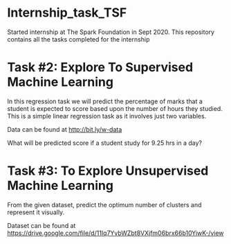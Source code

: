 # Internship_task_TSF
Started internship at The Spark Foundation in Sept 2020. This repository contains all the tasks completed for the internship

# Task #2: Explore To  Supervised Machine Learning
In this regression task we will predict the percentage of marks that a student is expected to score based upon the number of hours they studied. This is a simple linear regression task as it involves just two variables.

Data can be found at http://bit.ly/w-data

What will be predicted score if a student study for 9.25 hrs in a day?

# Task #3: To Explore Unsupervised Machine Learning
From the given dataset, predict the optimum number of clusters and represent it visually.

Dataset can be found at https://drive.google.com/file/d/11Iq7YvbWZbt8VXjfm06brx66b10YiwK-/view
